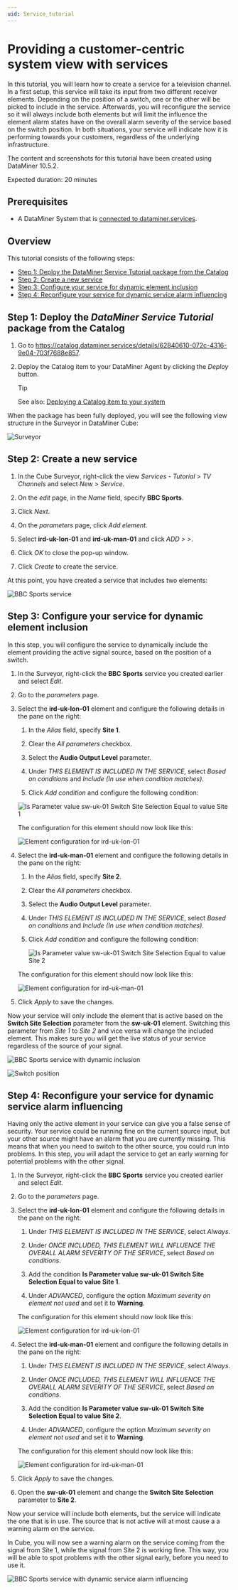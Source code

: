 ```yaml
---
uid: Service_tutorial
---
```


# Providing a customer-centric system view with services

In this tutorial, you will learn how to create a service for a television channel. In a first setup, this service will take its input from two different receiver elements. Depending on the position of a switch, one or the other will be picked to include in the service. Afterwards, you will reconfigure the service so it will always include both elements but will limit the influence the element alarm states have on the overall alarm severity of the service based on the switch position. In both situations, your service will indicate how it is performing towards your customers, regardless of the underlying infrastructure.

The content and screenshots for this tutorial have been created using DataMiner 10.5.2.

Expected duration: 20 minutes

## Prerequisites

- A DataMiner System that is [connected to dataminer.services](xref:Connecting_your_DataMiner_System_to_the_cloud).

## Overview

This tutorial consists of the following steps:

- [Step 1: Deploy the DataMiner Service Tutorial package from the Catalog](#step-1-deploy-the-dataminer-service-tutorial-package-from-the-catalog)
- [Step 2: Create a new service](#step-2-create-a-new-service)
- [Step 3: Configure your service for dynamic element inclusion](#step-3-configure-your-service-for-dynamic-element-inclusion)
- [Step 4: Reconfigure your service for dynamic service alarm influencing](#step-4-reconfigure-your-service-for-dynamic-service-alarm-influencing)

## Step 1: Deploy the *DataMiner Service Tutorial* package from the Catalog

1. Go to <https://catalog.dataminer.services/details/62840610-072c-4316-9e04-703f7688e857>.

1. Deploy the Catalog item to your DataMiner Agent by clicking the *Deploy* button.

   > [!TIP]
   > See also: [Deploying a Catalog item to your system](xref:Deploying_a_catalog_item)

When the package has been fully deployed, you will see the following view structure in the Surveyor in DataMiner Cube:

![Surveyor](~/user-guide/images/tutorial_services_step1_surveyor.png)

## Step 2: Create a new service

1. In the Cube Surveyor, right-click the view *Services - Tutorial* > *TV Channels* and select *New* > *Service*.

1. On the *edit* page, in the *Name* field, specify **BBC Sports**.

1. Click *Next*.

1. On the *parameters* page, click *Add element*.

1. Select **ird-uk-lon-01** and **ird-uk-man-01** and click *ADD > >*.

1. Click *OK* to close the pop-up window.

1. Click *Create* to create the service.

At this point, you have created a service that includes two elements:

![BBC Sports service](~/user-guide/images/tutorial_services_step2_new.png)

## Step 3: Configure your service for dynamic element inclusion

In this step, you will configure the service to dynamically include the element providing the active signal source, based on the position of a switch.

1. In the Surveyor, right-click the **BBC Sports** service you created earlier and select *Edit*.

1. Go to the *parameters* page.

1. Select the **ird-uk-lon-01** element and configure the following details in the pane on the right:

   1. In the *Alias* field, specify **Site 1**.

   1. Clear the *All parameters* checkbox.

   1. Select the **Audio Output Level** parameter.

   1. Under *THIS ELEMENT IS INCLUDED IN THE SERVICE*, select *Based on conditions* and *Include (In use when condition matches)*.

   1. Click *Add condition* and configure the following condition:

     ![Is Parameter value sw-uk-01 Switch Site Selection Equal to value Site 1](~/user-guide/images/tutorial_services_step3_condition.png)

   The configuration for this element should now look like this:

   ![Element configuration for ird-uk-lon-01](~/user-guide/images/tutorial_services_step3_ird-uk-lon-01.png)

1. Select the **ird-uk-man-01** element and configure the following details in the pane on the right:

   1. In the *Alias* field, specify **Site 2**.

   1. Clear the *All parameters* checkbox.

   1. Select the **Audio Output Level** parameter.

   1. Under *THIS ELEMENT IS INCLUDED IN THE SERVICE*, select *Based on conditions* and *Include (In use when condition matches)*.

   1. Click *Add condition* and configure the following condition:

      ![Is Parameter value sw-uk-01 Switch Site Selection Equal to value Site 2](~/user-guide/images/tutorial_services_step3_condition2.png)

   The configuration for this element should now look like this:

   ![Element configuration for ird-uk-man-01](~/user-guide/images/tutorial_services_step3_ird-uk-man-01.png)

1. Click *Apply* to save the changes.

Now your service will only include the element that is active based on the **Switch Site Selection** parameter from the **sw-uk-01** element. Switching this parameter from *Site 1* to *Site 2* and vice versa will change the included element. This makes sure you will get the live status of your service regardless of the source of your signal.

![BBC Sports service with dynamic inclusion](~/user-guide/images/tutorial_services_step3_service.png)

![Switch position](~/user-guide/images/tutorial_services_step3_switch-position.png)

## Step 4: Reconfigure your service for dynamic service alarm influencing

Having only the active element in your service can give you a false sense of security. Your service could be running fine on the current source input, but your other source might have an alarm that you are currently missing. This means that when you need to switch to the other source, you could run into problems. In this step, you will adapt the service to get an early warning for potential problems with the other signal.

1. In the Surveyor, right-click the **BBC Sports** service you created earlier and select *Edit*.

1. Go to the *parameters* page.

1. Select the **ird-uk-lon-01** element and configure the following details in the pane on the right:

   1. Under *THIS ELEMENT IS INCLUDED IN THE SERVICE*, select *Always*.

   1. Under *ONCE INCLUDED, THIS ELEMENT WILL INFLUENCE THE OVERALL ALARM SEVERITY OF THE SERVICE*, select *Based on conditions*.

   1. Add the condition **Is Parameter value sw-uk-01 Switch Site Selection Equal to value Site 1**.

   1. Under *ADVANCED*, configure the option *Maximum severity on element not used* and set it to **Warning**.

   The configuration for this element should now look like this:

   ![Element configuration for ird-uk-lon-01](~/user-guide/images/tutorial_services_step4_ird-uk-lon-01.png)

1. Select the **ird-uk-man-01** element and configure the following details in the pane on the right:

   1. Under *THIS ELEMENT IS INCLUDED IN THE SERVICE*, select *Always*.

   1. Under *ONCE INCLUDED, THIS ELEMENT WILL INFLUENCE THE OVERALL ALARM SEVERITY OF THE SERVICE*, select *Based on conditions*.

   1. Add the condition **Is Parameter value sw-uk-01 Switch Site Selection Equal to value Site 2**.

   1. Under *ADVANCED*, configure the option *Maximum severity on element not used* and set it to **Warning**.

   The configuration for this element should now look like this:

   ![Element configuration for ird-uk-man-01](~/user-guide/images/tutorial_services_step4_ird-uk-man-01.png)

1. Click *Apply* to save the changes.

1. Open the **sw-uk-01** element and change the **Switch Site Selection** parameter to **Site 2**.

Now your service will include both elements, but the service will indicate the one that is in use. The source that is not active will at most cause a a warning alarm on the service.

In Cube, you will now see a warning alarm on the service coming from the signal from Site 1, while the signal from Site 2 is working fine. This way, you will be able to spot problems with the other signal early, before you need to use it.

![BBC Sports service with dynamic service alarm influencing](~/user-guide/images/tutorial_services_step4_service.png)
